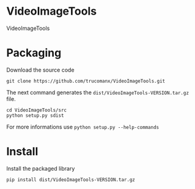 # VideoImageTools
VideoImageTools

# Packaging

Download the source code

    git clone https://github.com/trucomanx/VideoImageTools.git

The next command generates the `dist/VideoImageTools-VERSION.tar.gz` file.

    cd VideoImageTools/src
    python setup.py sdist

For more informations use `python setup.py --help-commands`

# Install 

Install the packaged library

    pip install dist/VideoImageTools-VERSION.tar.gz



